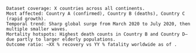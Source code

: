 
    Dataset coverage: X countries across all continents.
    Most affected: Country A (confirmed), Country B (deaths), Country C (rapid growth).
    Temporal trend: Sharp global surge from March 2020 to July 2020, then multiple smaller waves.
    Mortality hotspots: Highest death counts in Country B and Country D—due partly to larger elderly populations.
    Outcome ratio: ~XX % recovery vs YY % fatality worldwide as of .


